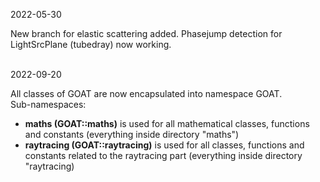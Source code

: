 2022-05-30
<p>
  New branch for elastic scattering added. 
  Phasejump detection for LightSrcPlane (tubedray) now working. 
  </p> <br>
2022-09-20
<p>
  All classes of GOAT are now encapsulated into namespace GOAT. <br>
  Sub-namespaces: <br>
  <ul>
    <li><b>maths (GOAT::maths)</b> is used for all mathematical classes, functions and constants (everything inside directory "maths") </li>
    <li><b>raytracing (GOAT::raytracing)</b> is used for all classes, functions and constants related to the raytracing part (everything inside directory "raytracing) </li>
    </ul>
</p>
